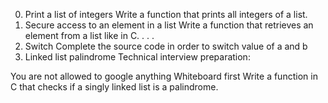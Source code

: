 0. Print a list of integers
Write a function that prints all integers of a list.
1. Secure access to an element in a list
Write a function that retrieves an element from a list like in C.
.
.
.
12. Switch
Complete the source code in order to switch value of a and b
13. Linked list palindrome
Technical interview preparation:

You are not allowed to google anything
Whiteboard first
Write a function in C that checks if a singly linked list is a palindrome.
